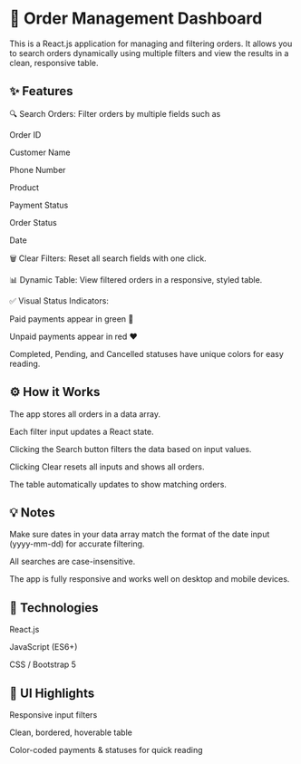 # 🛒 Order Management Dashboard

This is a React.js application for managing and filtering orders. It allows you to search orders dynamically using multiple filters and view the results in a clean, responsive table.

## ✨ Features

🔍 Search Orders: Filter orders by multiple fields such as

Order ID

Customer Name

Phone Number

Product

Payment Status

Order Status

Date

🗑 Clear Filters: Reset all search fields with one click.

📊 Dynamic Table: View filtered orders in a responsive, styled table.

✅ Visual Status Indicators:

Paid payments appear in green 💚

Unpaid payments appear in red ❤️

Completed, Pending, and Cancelled statuses have unique colors for easy reading.


## ⚙️ How it Works

The app stores all orders in a data array.

Each filter input updates a React state.

Clicking the Search button filters the data based on input values.

Clicking Clear resets all inputs and shows all orders.

The table automatically updates to show matching orders.

## 💡 Notes

Make sure dates in your data array match the format of the date input (yyyy-mm-dd) for accurate filtering.

All searches are case-insensitive.

The app is fully responsive and works well on desktop and mobile devices.

## 🚀 Technologies

React.js

JavaScript (ES6+)

CSS / Bootstrap 5

## 🎨 UI Highlights

Responsive input filters

Clean, bordered, hoverable table

Color-coded payments & statuses for quick reading
